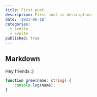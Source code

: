 ```yaml
---
title: First post
description: First post is description
date: '2023-06-18'
categories:
  - svelte 
  - svelte
published: true
---
```


## Markdown

Hey friends :)


```typescript
function gree(name: string) {
    console.log(name);
}
```